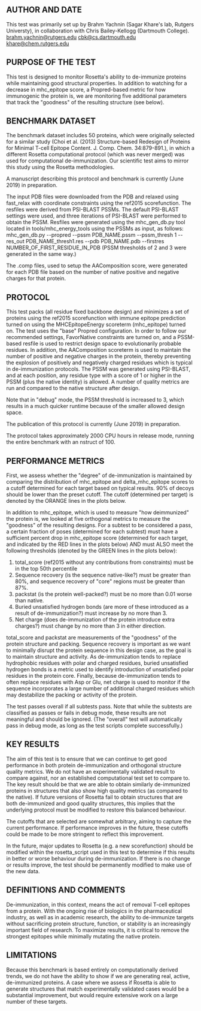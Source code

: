 ## AUTHOR AND DATE
This test was primarily set up by Brahm Yachnin (Sagar Khare's lab, Rutgers Universty), in collaboration with Chris Bailey-Kellogg (Dartmouth College).
brahm.yachnin@rutgers.edu
cbk@cs.dartmouth.edu
khare@chem.rutgers.edu

## PURPOSE OF THE TEST
This test is designed to monitor Rosetta's ability to de-immunize proteins while maintaining good structural properties.  In addition to watching for a decrease in mhc_epitope score, a Propred-based metric for how immunogenic the protein is, we are monitoring five additional parameters that track the "goodness" of the resulting structure (see below).

## BENCHMARK DATASET
The benchmark dataset includes 50 proteins, which were originally selected for a similar study (Choi et al.  (2013)  Structure-based Redesign of Proteins for Minimal T-cell Epitope Content.  J. Comp. Chem.  34:879-891.), in which a different Rosetta computational protocol (which was never merged) was used for computational de-immunization.  Our scientific test aims to mirror this study using the Rosetta methodologies.

A manuscript describing this protocol and benchmark is currently (June 2019) in preparation.

The input PDB files were downloaded from the PDB and relaxed using fast_relax with coordinate constraints using the ref2015 scorefunction.  The resfiles were derived from PSI-BLAST PSSMs.  The default PSI-BLAST settings were used, and three iterations of PSI-BLAST were performed to obtain the PSSM.  Resfiles were generated using the mhc_gen_db.py tool located in tools/mhc_energy_tools using the PSSMs as input, as follows:
mhc_gen_db.py --propred --pssm PDB_NAME.pssm --pssm_thresh 1 --res_out PDB_NAME_thresh1.res --pdb PDB_NAME.pdb --firstres NUMBER_OF_FIRST_RESIDUE_IN_PDB
(PSSM thresholds of 2 and 3 were generated in the same way.)

The .comp files, used to setup the AAComposition score, were generated for each PDB file based on the number of native positive and negative charges for that protein.

## PROTOCOL
This test packs (all residue fixed backbone design) and minimizes a set of proteins using the ref2015 scorefunction with immune epitope prediction turned on using the MHCEpitopeEnergy scoreterm (mhc_epitope) turned on.  The test uses the "base" Propred configuration.  In order to follow our recommended settings, FavorNative constraints are turned on, and a PSSM-based resfile is used to restrict design space to evolutionarily probable residues.  In addition, the AAComposition scoreterm is used to maintain the number of positive and negative charges in the protein, thereby preventing the explosion of positively and negatively charged residues which is typical in de-immunization protocols.  The PSSM was generated using PSI-BLAST, and at each position, any residue type with a score of 1 or higher in the PSSM (plus the native identity) is allowed.  A number of quality metrics are run and compared to the native structure after design.

Note that in "debug" mode, the PSSM threshold is increased to 3, which results in a much quicker runtime because of the smaller allowed design space.

The publication of this protocol is currently (June 2019) in preparation.

The protocol takes approximately 2000 CPU hours in release mode, running the entire benchmark with an nstruct of 100.

## PERFORMANCE METRICS
First, we assess whether the "degree" of de-immunization is maintained by comparing the distribution of mhc_epitope and delta_mhc_epitope scores to a cutoff determined for each target based on typical results.  90% of decoys should be lower than the preset cutoff.  The cutoff (determined per target) is denoted by the ORANGE lines in the plots below.

In addition to mhc_epitope, which is used to measure "how deimmunized" the protein is, we looked at five orthogonal metrics to measure the "goodness" of the resulting designs.  For a subtest to be considered a pass, a certain fraction of poses (determined for each subtest) must have a sufficient percent drop in mhc_epitope score (determined for each target, and indicated by the RED lines in the plots below) AND must ALSO meet the following thresholds (denoted by the GREEN lines in the plots below):
1. total_score (ref2015 without any contributions from constraints) must be in the top 50th percentile
2. Sequence recovery (is the sequence native-like?) must be greater than 80%, and sequence recovery of "core" regions must be greater than 87%.
3. packstat (is the protein well-packed?) must be no more than 0.01 worse than native.
4. Buried unsatisfied hydrogen bonds (are more of these introduced as a result of de-immunization?) must increase by no more than 3.
5. Net charge (does de-immunization of the protein introduce extra charges?) must change by no more than 3 in either direction.

total_score and packstat are measurements of the "goodness" of the protein structure and packing.  Sequence recovery is important as we want to minimally disrupt the protein sequence in this design case, as the goal is to maintain structure and activity.  As de-immunization tends to replace hydrophobic residues with polar and charged residues, buried unsatisfied hydrogen bonds is a metric used to identify introduction of unsatisfied polar residues in the protein core.  Finally, because de-immunization tends to often replace residues with Asp or Glu, net charge is used to monitor if the sequence incorporates a large number of additional charged residues which may destabilize the packing or activity of the protein.

The test passes overall if all subtests pass.  Note that while the subtests are classified as passes or fails in debug mode, these results are not meaningful and should be ignored.  (The "overall" test will automatically pass in debug mode, as long as the test scripts complete successfully.)

## KEY RESULTS
The aim of this test is to ensure that we can continue to get good performance in both protein de-immunization and orthogonal structure quality metrics.  We do not have an experimentally validated result to compare against, nor an established computational test set to compare to.  The key result should be that we are able to obtain similarly de-immunized proteins in structures that also show high quality metrics (as compared to the native).  If future versions of Rosetta fail to obtain structures that are both de-immunized and good quality structures, this implies that the underlying protocol must be modified to restore this balanced behaviour.

The cutoffs that are selected are somewhat arbitrary, aiming to capture the current performance.  If performance improves in the future, these cutoffs could be made to be more stringent to reflect this improvement.

In the future, major updates to Rosetta (e.g. a new scorefunction) should be modified within the rosetta_script used in this test to determine if this results in better or worse behaviour during de-immunization.  If there is no change or results improve, the test should be permanently modified to make use of the new data.

## DEFINITIONS AND COMMENTS
De-immunization, in this context, means the act of removal T-cell epitopes from a protein.  With the ongoing rise of biologics in the pharmaceutical industry, as well as in academic research, the ability to de-immunize targets without sacrificing protein structure, function, or stability is an increasingly important field of research.  To maximize results, it is critical to remove the strongest epitopes while minimally mutating the native protein.

## LIMITATIONS
Because this benchmark is based entirely on computationally derived trends, we do not have the ability to show if we are generating real, active, de-immunized proteins.  A case where we assess if Rosetta is able to generate structures that match experimentally validated cases would be a substantial improvement, but would require extensive work on a large number of these targets.

